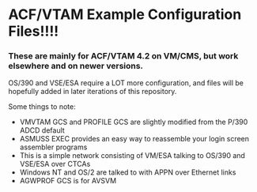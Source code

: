 # ACF/VTAM Example Configuration Files!!!!

### These are mainly for ACF/VTAM 4.2 on VM/CMS, but work elsewhere and on newer versions.
OS/390 and VSE/ESA require a LOT more configuration, and files will be hopefully added in
later iterations of this repository.

Some things to note:
- VMVTAM GCS and PROFILE GCS are slightly modified from the P/390 ADCD default
- ASMUSS EXEC provides an easy way to reassemble your login screen assembler programs
- This is a simple network consisting of VM/ESA talking to OS/390 and VSE/ESA over CTCAs
- Windows NT and OS/2 are talked to with APPN over Ethernet links
- AGWPROF GCS is for AVSVM
